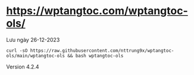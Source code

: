 # https://wptangtoc.com/wptangtoc-ols/

Lưu ngày 26-12-2023

```
curl -sO https://raw.githubusercontent.com/nttrung9x/wptangtoc-ols/main/wptangtoc-ols && bash wptangtoc-ols
```

Version 4.2.4
